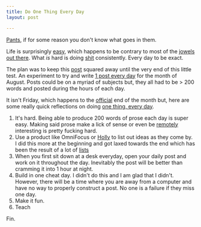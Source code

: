 ```yaml
---
title: Do One Thing Every Day
layout: post

---
```


[Pants][1], if for some reason you don't know what goes in them.

Life is surprisingly [easy][2], which happens to be contrary to most of
the [jowels out there][3]. What _is_ hard is doing [shit][4]
consistently. Every day to be exact.

The plan was to keep this [post][5] squared away until the very end of
this little test. An experiment to try and write [1 post every day][6]
for the month of August. Posts could be on a myriad of subjects but,
they all had to be > 200 words and posted during the hours of each
day.

It isn't Friday, which happens to the [official][7] end of the month
but, here are some really quick reflections on doing [one thing, every day][8].

1. It's hard. Being able to produce 200 words of prose each day is super
   easy. Making said prose make a lick of sense or even be [remotely][9]
   interesting is pretty fucking hard.
1. Use a product like OmniFocus or [Holly][10] to list out ideas as they
   come by. I did this more at the beginning and got laxed towards the
   end which has been the result of a lot of [lists][11]
1. When you first sit down at a desk everyday, open your daily post and
   work on it throughout the day. Inevitably the post will be better
   than cramming it into 1 hour at night.
1. Build in one cheat day. I didn't do this and I am glad that I didn't.
   However, there will be a time where you are away from a computer and
   have no way to properly construct a post. No one is a failure if they
   miss one day.
1. Make it fun.
1. Teach

Fin.

[1]: http://youtu.be/-JFfN5pKzFU
[2]: https://gimmebar.com/view/503abec229ca15f37500000d/big
[3]: http://8.mshcdn.com/wp-content/gallery/amercia/%40warpafx.jpg
[4]: https://gimmebar.com/view/50340b0029ca154d3d000026/big
[5]: https://gimmebar.com/view/50368ee329ca154c66000002/big
[6]: http://cloudbacon.com/2012/08/02/30-Days-of-Blogging
[7]: https://encrypted.google.com/search?tbm=isch&q=official&tbs=imgo:1&biw=1440&bih=828&sei=IHM9UNmJEoym8ATepIGoDw
[8]: http://lifehacker.com/281626/jerry-seinfelds-productivity-secret
[9]: #
[10]: https://hollyapp.com/
[11]: https://gimmebar.com/view/50305c7729ca153546000001/big
